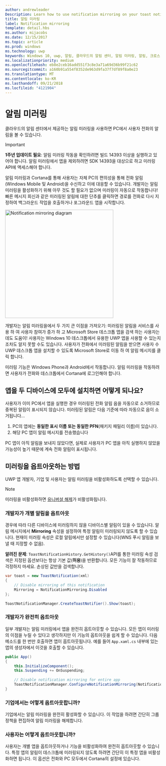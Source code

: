 ```yaml
---
author: andrewleader
Description: Learn how to use notification mirroring on your toast notifications.
title: 알림 미러링
label: Notification mirroring
template: detail.hbs
ms.author: mijacobs
ms.date: 12/15/2017
ms.topic: article
ms.prod: windows
ms.technology: uwp
keywords: Windows 10, uwp, 알림, 클라우드의 알림 센터, 알림 미러링, 알림, 크로스 디바이스
ms.localizationpriority: medium
ms.openlocfilehash: eb8e2ceb16add551f3c8e3a71a69d36b99f21c62
ms.sourcegitcommit: a160b91a554f8352de963d9fa37f7df89f8a0e23
ms.translationtype: MT
ms.contentlocale: ko-KR
ms.lasthandoff: 09/21/2018
ms.locfileid: "4121904"
---
```

# <a name="notification-mirroring"></a>알림 미러링

클라우드의 알림 센터에서 제공하는 알림 미러링을 사용하면 PC에서 사용자 전화의 알림을 볼 수 있습니다.

> [!IMPORTANT]
> **1주년 업데이트 필요**: 알림 미러링 작동을 확인하려면 빌드 14393 이상을 실행하고 있어야 합니다. 알림 미러링에서 앱을 제외하려면 SDK 14393을 대상으로 하고 미러링 API에 액세스해야 합니다.

알림 미러링과 Cortana를 통해 사용자는 자체 PC의 편의성을 통해 전화 알림(Windows Mobile 및 Android)을 수신하고 이에 대응할 수 있습니다. 개발자는 알림 미러링을 활성화하기 위해 아무 것도 할 필요가 없으며 미러링이 자동으로 작동합니다! 빠른 메시지 회신과 같은 미러링된 알림에 대한 단추를 클릭하면 경로를 전화로 다시 지정하여 백그라운드 작업을 호출하거나 포그라운드 앱을 시작합니다.

<img alt="Notification mirroring diagram" src="images/toast-mirroring.gif" width="350"/>

개발자는 알림 미러링을에서 두 가지 큰 이점을 가져오기: 미러링된 알림을 서비스를 사용 하 여 사용자 참여가 증가 하 고 Microsoft Store 데스크톱 앱을 검색 하는 사용자는 데도 도움이! 사용자는 Windows 10 데스크톱에서 유용한 UWP 앱을 사용할 수 있는지 조차도 알지 못할 수도 있습니다. 사용자가 전화에서 미러링된 알림을 받으면 사용자 수 UWP 데스크톱 앱을 설치할 수 있도록 Microsoft Store로 이동 하 여 알림 메시지를 클릭 합니다.

미러링 기능은 Windows Phone과 Android에서 작동합니다. 알림 미러링을 작동하려면 사용자가 전화와 데스크톱에서 Cortana에 로그인해야 합니다.


## <a name="what-if-the-app-is-installed-on-both-devices"></a>앱을 두 디바이스에 모두에 설치하면 어떻게 되나요?

사용자가 이미 PC에서 앱을 실행한 경우 미러링된 전화 알림 음을 자동으로 소거하므로 중복된 알림이 표시되지 않습니다. 미러링된 알림은 다음 기준에 따라 자동으로 음이 소거됩니다...

1. PC의 앱에는 **동일한 표시 이름 또는 동일한 PFN**(패키지 패밀리 이름)이 있습니다.
2. 해당 PC 앱이 알림 메시지를 전송했습니다

PC 앱이 아직 알림을 보내지 않았다면, 실제로 사용자가 PC 앱을 아직 실행하지 않았을 가능성이 높기 때문에 계속 전화 알림이 표시됩니다.


## <a name="how-to-opt-out-of-mirroring"></a>미러링을 옵트아웃하는 방법

UWP 앱 개발자, 기업 및 사용자는 알림 미러링을 비활성화하도록 선택할 수 있습니다.

> [!NOTE]
> 미러링을 비활성화하면 [유니버설 해제](universal-dismiss.md)가 비활성화됩니다.


### <a name="as-a-developer-opt-out-an-individual-notification"></a>개발자가 개별 알림을 옵트아웃

경우에 따라 다른 디바이스에 미러링하지 않을 디바이스별 알림이 있을 수 있습니다. 알림 메시지에서 **Mirroring** 속성을 설정하여 특정 알림이 미러링되지 않도록 할 수 있습니다. 현재이 미러링 속성은 로컬 알림에서만 설정할 수 있습니다(WNS 푸시 알림을 보낼 때 지정할 수 없음).

**알려진 문제**: `ToastNotificationHistory.GetHistory()`API를 통한 미러링 속성 검색은 지정된 옵션보다는 항상 기본 값(**허용**)을 반환합니다. 모든 기능이 잘 작동하므로 걱정하지 마세요. 손상된 값만을 검색합니다.

```csharp
var toast = new ToastNotification(xml)
{
    // Disable mirroring of this notification
    Mirroring = NotificationMirroring.Disabled
};
  
ToastNotificationManager.CreateToastNotifier().Show(toast);
```


### <a name="as-a-developer-opt-out-completely"></a>개발자가 완전히 옵트아웃

일부 개발자는 알림 미러링에서 앱을 완전히 옵트아웃할 수 있습니다. 모든 앱이 미러링의 이점을 누릴 수 있다고 생각하지만 이 기능의 옵트아웃을 쉽게 할 수 있습니다. 다음 메소드를 한 번만 호출하면 앱이 옵트아웃됩니다. 예를 들어 `App.xaml.cs` 내부에 있는 앱의 생성자에서 이것을 호출할 수 있습니다.

```csharp
public App()
{
    this.InitializeComponent();
    this.Suspending += OnSuspending;
 
    // Disable notification mirroring for entire app
    ToastNotificationManager.ConfigureNotificationMirroring(NotificationMirroring.Disabled);
}
```


### <a name="as-an-enterprise-how-do-i-opt-out"></a>기업에서는 어떻게 옵트아웃합니까?

기업에서는 알림 미러링을 완전히 활성화할 수 있습니다. 이 작업을 하려면 간단히 그룹 정책을 편집하여 알림 미러링을 해제합니다.


### <a name="as-a-user-how-do-i-opt-out"></a>사용자는 어떻게 옵트아웃합니까?

사용자는 개별 앱을 옵트아웃하거나 기능을 비활성화하여 완전히 옵트아웃할 수 있습니다. 특정 앱의 알림이 데스크톱에 미러링되지 않도록 하려면 간단히 이 특정 앱을 비활성화하면 됩니다. 이 옵션은 전화와 PC 모두에서 Cortana의 설정에 있습니다.
